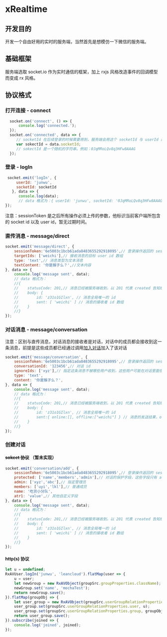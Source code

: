# xRealtime

## 开发目的
开发一个自由好用的实时的服务端，当然首先是想模仿一下微信的服务端。

## 基础框架

服务端选取 socket.io 作为实时通信的框架，加上 rxjs 风格改造事件的回调模型而变成 rx 风格。

## 协议格式

### 打开连接 - connect

```js
  socket.on('connect', () => {
      console.log('connected.');
  });
  socket.on('connected', data => {
     // socketId 在后续登录的时候需要用到，服务端会用这个 socketId 与 userId 进行映射
     var sokectId = data.socketId;
     // sokectId 是一个随机的字符串。例如：0JqMRoLQv8q3HFw8AAAG
  });
```

### 登录 - logIn

```js
 socket.emit('logIn', {
     userId: 'junwu',
     socketId: socketId
   }, data => {
      console.log(data);
      // data 格式为：{ userId: 'junwu', socketId: '0JqMRoLQv8q3HFw8AAAG',sessionToken:'6e5003c1bcb61ada8483655292918095' }
});
```

注意：sessionToken 是之后所有操作必须上传的参数，他标识当前客户端所包含的 socket id 以及 user id，暂无过期时间。

### 直传消息 - message/direct

```js
socket.emit('message/direct', {
    sessionToken:'6e5003c1bcb61ada8483655292918095',// 登录操作返回的 sessionToken
    targetIds: ['weichi'],// 接收消息的目标 user id 数组
    type: 'text',// 消息类型为文本消息
    textContent: '你是猴子么？',//文本内容
}, data => {
    console.log('message sent', data);
    // data 格式为：
    //{ 
    //    statusCode: 201,// 消息已经被服务端收到，以 201 代表 created 告知给发送端
    //    body: { 
    //        id: 'z31o1GIlxn', // 消息全局唯一的 id
    //        sent: [ 'weichi' ] // 消息的接收者 id 数组
    //    }
    //}
});
```

### 对话消息 - message/conversation

注意：区别与直传消息，对话消息的接收者是对话，对话中的成员都会接收到这一条消息，前提是这些成员都已经通过调用[加入对话](#加入对话)加入了该对话

```js
socket.emit('message/conversation', {
    sessionToken:'6e5003c1bcb61ada8483655292918095',// 登录操作返回的 sessionToken
    conversationId: '123456',// 对话 id
    ignoreIds: ['xyz'],// 指定这条消息不被哪些用户收到，这些用户可能在对话里面但是这条消息想屏蔽掉这些用户
    type: 'text',
    content: '你是猴子么？',
}, data => {
    console.log('message sent', data);
    // data 格式为：
    //{ 
    //    statusCode: 201,// 消息已经被服务端收到，以 201 代表 created 告知给发送端
    //    body: { 
    //        id: 'z31o1GIlxn', // 消息全局唯一的 id
    //        sent:{ online:[], offline:["weichi"] } // 消息的发送结果，online 数组代表接收者在线，offline 数组代表接收者离线
    //    }
    //}
});
```

### 创建对话

#### ~~sokcet 协议~~ （暂未实现） 

```js
socket.emit('conversation/add', {
    sessionToken:'6e5003c1bcb61ada8483655292918095',// 登录操作返回的 sessionToken
    protected: ['name','members','admin'],// 对话的保护字段，这些字段只有 admin 的成员可以修改 默认是 name,members,admin 这三个字段
    admin: ['xyz','abc'],// 指定管理员 
    members: ['uyi','lkl'],// 普通成员
    name: '吃货小分队',
    atr1: 'value',// 其他自定义字段
}, data => {
    console.log('message sent', data);
    // data 格式为：
    //{ 
    //    statusCode: 201,// 消息已经被服务端收到，以 201 代表 created 告知给发送端
    //    body: { 
    //        id: 'z31o1GIlxn', // 消息全局唯一的 id
    //        sent: [ 'weichi' ] // 消息的接收者 id 数组
    //    }
    //}
});
```
#### http(s) 协议

```js
let u = undefined;
RxAVUser.logIn('junwu', 'leancloud').flatMap(user => {
    u = user;
    let newGroup = new RxAVObject(groupSrc.groupProperties.className);
    newGroup.set('name', 'mochaTest');
    return newGroup.save();
}).flatMap(groupObj => {
    let user_group = new RxAVObject(groupSrc.userGroupRelationProperties.className);
    user_group.set(groupSrc.userGroupRelationProperties.user, u);
    user_group.set(groupSrc.userGroupRelationProperties.group, groupObj);
    return user_group.save();
}).subscribe(joined => {
    console.log('joined', joined);
});

```
